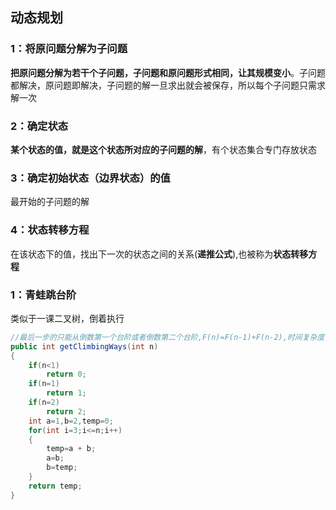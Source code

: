 ## 动态规划

### 1：将原问题分解为子问题

**把原问题分解为若干个子问题，子问题和原问题形式相同，让其规模变小**。子问题都解决，原问题即解决，子问题的解一旦求出就会被保存，所以每个子问题只需求解一次

### 2：确定状态

 **某个状态的值，就是这个状态所对应的子问题的解**，有个状态集合专门存放状态

### 3：确定初始状态（边界状态）的值

最开始的子问题的解

### 4：状态转移方程

在该状态下的值，找出下一次的状态之间的关系(**递推公式**),也被称为**状态转移方程**



### 1：青蛙跳台阶

类似于一课二叉树，倒着执行

```java
//最后一步的只能从倒数第一个台阶或者倒数第二个台阶,F(n)=F(n-1)+F(n-2),时间复杂度：O(n)
public int getClimbingWays(int n)
{
    if(n<1)
        return 0;
    if(n=1)
        return 1;
    if(n=2)
        return 2;
    int a=1,b=2,temp=0;
    for(int i=3;i<=n;i++)
    {
        temp=a + b;
        a=b;
        b=temp;
    }
    return temp;
}
```













